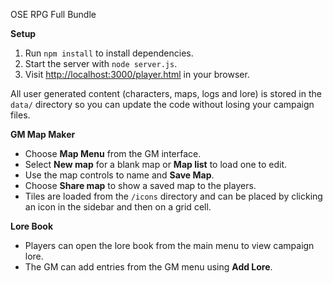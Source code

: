 OSE RPG Full Bundle

**Setup**
1. Run `npm install` to install dependencies.
2. Start the server with `node server.js`.
3. Visit [http://localhost:3000/player.html](http://localhost:3000/player.html) in your browser.

All user generated content (characters, maps, logs and lore) is stored in the
`data/` directory so you can update the code without losing your campaign files.

**GM Map Maker**
- Choose **Map Menu** from the GM interface.
- Select **New map** for a blank map or **Map list** to load one to edit.
- Use the map controls to name and **Save Map**.
- Choose **Share map** to show a saved map to the players.
- Tiles are loaded from the `/icons` directory and can be placed by clicking an
  icon in the sidebar and then on a grid cell.

**Lore Book**
- Players can open the lore book from the main menu to view campaign lore.
- The GM can add entries from the GM menu using **Add Lore**.

